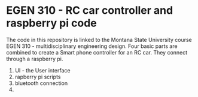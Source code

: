 # EGEN 310 - RC car controller and raspberry pi code

The code in this repository is linked to the Montana State University course EGEN 310 - multidisciplinary engineering design.
Four basic parts are combined to create a Smart phone controller for an RC car. They connect through a raspberry pi. 

1) UI - the User interface
2) rapberry pi scripts
3) bluetooth connection
4) 
